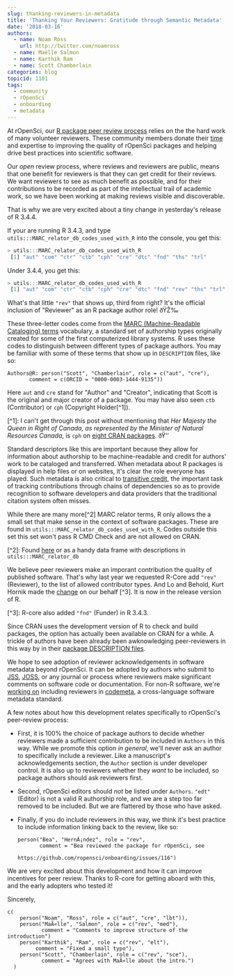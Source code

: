 ```yaml
---
slug: thanking-reviewers-in-metadata
title: 'Thanking Your Reviewers: Gratitude through Semantic Metadata'
date: '2018-03-16'
authors:
  - name: Noam Ross
    url: http://twitter.com/noamross
  - name: Maëlle Salmon
  - name: Karthik Ram
  - name: Scott Chamberlain
categories: blog
topicid: 1101
tags:
  - community
  - rOpenSci
  - onboarding
  - metadata
---
```


At rOpenSci, our [R package peer review process](https://ropensci.org/blog/2017/09/01/nf-softwarereview/) relies on the the hard work of many volunteer reviewers.  These community members donate their [time](https://ropensci.org/blog/2016/03/28/software-review/#review-takes-a-lot-of-time) and expertise to improving the quality of  rOpenSci packages and helping drive best practices into scientific software.

Our *open* review process, where reviews and reviewers are public, means that one benefit for reviewers is that they can get credit for their reviews.  We want reviewers to see as much benefit as possible, and for their contributions to be recorded as part of the intellectual trail of academic work, so we have been working at making reviews visible and discoverable.

That is why we are very excited about a tiny change in yesterday's release of R 3.4.4.

If your are running R 3.4.3, and type `utils:::MARC_relator_db_codes_used_with_R` into the console, you get this:

```r
> utils:::MARC_relator_db_codes_used_with_R
 [1] "aut" "com" "ctr" "ctb" "cph" "cre" "dtc" "fnd" "ths" "trl"
```

Under 3.4.4, you get this:

```r
> utils:::MARC_relator_db_codes_used_with_R
 [1] "aut" "com" "ctr" "ctb" "cph" "cre" "dtc" "fnd" "rev" "ths" "trl"
```

What's that little `"rev"` that shows up, third from right? It's the official inclusion of "Reviewer" as an R package author role! ðŸŽ‰

These three-letter codes come from the [MARC (Machine-Readable Cataloging) terms](https://en.wikipedia.org/wiki/MARC_standards) vocabulary, a standard set of authorship types originally created for some of the first computerized library systems. R uses these codes to distinguish between different types of package authors. You may be familiar with some of these terms that show up in `DESCRIPTION` files, like so:

```
Authors@R: person("Scott", "Chamberlain", role = c("aut", "cre"), 
       comment = c(ORCID = "0000-0003-1444-9135"))
```

Here `aut` and `cre` stand for "Author" and "Creator", indicating that Scott is the original and major creator of a package.  You may have also seen `ctb` (Contributor) or `cph` (Copyright Holder\[^1\]).

\[^1\]: I can't get through this post without mentioning that *Her Majesty the Queen in Right of Canada, as represented by the Minister of Natural Resources Canada*, is `cph` on [eight CRAN packages](https://github.com/search?utf8=%E2%9C%93&q=org%3Acran+Her+Majesty+the+Queen+in+Right+of+Canada%2C+as+represented+by+the+Minister+of+Natural+Resources+Canada+filename%3ADESCRIPTION&type=Code). ðŸ‘‘

Standard descriptors like this are important because they allow for information about authorship to be machine-readable and credit for authors' work to be cataloged and transferred. When metadata about R packages is displayed in help files or on websites, it's clear the role everyone has played. Such metadata is also critical to [transitive credit](https://openresearchsoftware.metajnl.com/articles/10.5334/jors.be/), the important task of tracking contributions  through chains of dependencies so as to provide recognition to software developers and data providers that the traditional citation system often misses.

While there are many more\[^2\] MARC relator terms, R only allows the a small set that make sense in the context of software packages.  These are found in  `utils:::MARC_relator_db_codes_used_with_R`. Codes outside this set this set won't pass R CMD Check and are not allowed on CRAN.

\[^2\]: Found [here](https://www.loc.gov/marc/relators/relaterm.html) or as a handy data frame with descriptions in `utils:::MARC_relator_db`

We believe peer reviewers make an imporant contribution the quality of published software. That's why last year we requested R-Core add `"rev"` (Reviewer), to the list of allowed contributor types. And Lo and Behold, Kurt Hornik made the [change](https://github.com/wch/r-source/blame/cb9b0506cced030613e06fb92799a1d1807bc257/src/library/utils/R/sysdata.R#L37) on our behalf \[^3\]. It is now in the release version of R.

\[^3\]: R-core also added `"fnd"` (Funder) in R 3.4.3.

Since CRAN uses the development version of R to check and build packages, the option has actually been available on CRAN for a while. A trickle of authors have been already been awknowledging peer-reviewers in this way by in their [package DESCRIPTION files](https://github.com/search?utf8=%E2%9C%93&q=user%3Acran+filename%3ADESCRIPTION+person+role+rev+ropensci&type=Code).

We hope to see adoption of reviewer acknowledgements in software metadata beyond rOpenSci.  It can be adopted by authors who submit to [JSS](https://www.jstatsoft.org/), [JOSS](http://joss.theoj.org/), or any journal or process where reviewers make significant comments on software code or documentation.  For non-R software, we're [working on](https://github.com/codemeta/codemeta/issues/177) including reviewers in [codemeta](https://codemeta.github.io/), a cross-language software metadata standard.

A few notes about how this development relates specifically to rOpenSci's peer-review process:

- First, it is 100% the choice of package authors to decide whether reviewers made a sufficient contribution to be included in `Authors` in this way.  While we promote this option *in general*, we'll never ask an author to specifically include a reviewer.  Like a manuscript's acknowledgements section, the `Author` section is under developer control. It is also up to reviewers whether they *want* to be included, so package authors should ask reviewers first.

- Second, rOpenSci editors should *not* be listed under `Authors`. `"edt"` (Editor) is not a valid R authorship role, and we are a step too far removed to be included.  But we are flattered by those who have asked.

- Finally, if you do include reviewers in this way, we think it's best practice to include information linking back to the review, like so:
  
  ```
  person("Bea", "HernÃ¡ndez", role = "rev",
         comment = "Bea reviewed the package for rOpenSci, see 
                    https://github.com/ropensci/onboarding/issues/116")
  ```

We are very excited about this development and how it can improve incentives for peer review. Thanks to R-core for getting aboard with this, and the early adopters who tested it!

Sincerely,

```
c(
    person("Noam", "Ross", role = c("aut", "cre", "lbt")),
    person("MaÃ«lle", "Salmon", role = c("rev", "med"),
           comment = "Comments to improve structure of the introduction")
    person("Karthik", "Ram", role = c("rev", "elt"),
         comment = "Fixed a small typo"),
    person("Scott", "Chamberlain", role = c("rev", "sce"),
           comment = "Agrees with MaÃ«lle about the intro.")
  )
```

